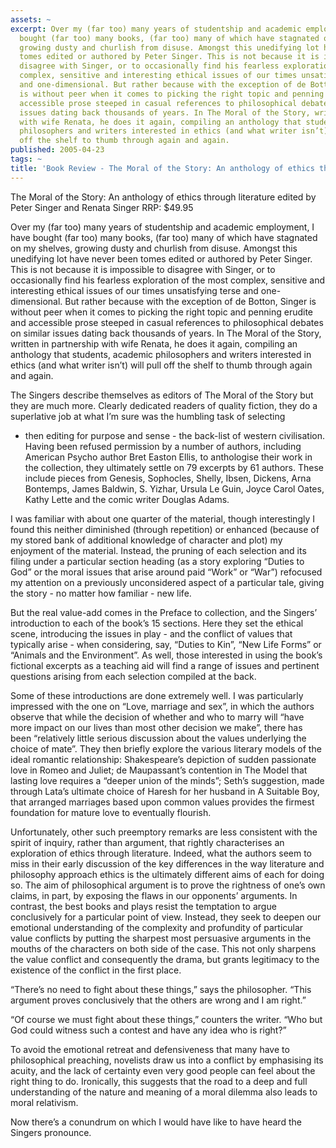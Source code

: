 ```yaml
---
assets: ~
excerpt: Over my (far too) many years of studentship and academic employment, I have
  bought (far too) many books, (far too) many of which have stagnated on my shelves,
  growing dusty and churlish from disuse. Amongst this unedifying lot have never been
  tomes edited or authored by Peter Singer. This is not because it is impossible to
  disagree with Singer, or to occasionally find his fearless exploration of the most
  complex, sensitive and interesting ethical issues of our times unsatisfying terse
  and one-dimensional. But rather because with the exception of de Botton, Singer
  is without peer when it comes to picking the right topic and penning erudite and
  accessible prose steeped in casual references to philosophical debates on similar
  issues dating back thousands of years. In The Moral of the Story, written in partnership
  with wife Renata, he does it again, compiling an anthology that students, academic
  philosophers and writers interested in ethics (and what writer isn’t) will pull
  off the shelf to thumb through again and again.
published: 2005-04-23
tags: ~
title: 'Book Review - The Moral of the Story: An anthology of ethics through literature'
---
```

The Moral of the Story: An anthology of ethics through literature edited
by Peter Singer and Renata Singer RRP: $49.95

Over my (far too) many years of studentship and academic
employment, I have bought (far too) many books, (far too) many of which
have stagnated on my shelves, growing dusty and churlish from disuse.
Amongst this unedifying lot have never been tomes edited or authored by
Peter Singer. This is not because it is impossible to disagree with
Singer, or to occasionally find his fearless exploration of the most
complex, sensitive and interesting ethical issues of our times
unsatisfying terse and one-dimensional. But rather because with the
exception of de Botton, Singer is without peer when it comes to picking
the right topic and penning erudite and accessible prose steeped in
casual references to philosophical debates on similar issues dating back
thousands of years. In The Moral of the Story, written in partnership
with wife Renata, he does it again, compiling an anthology that
students, academic philosophers and writers interested in ethics (and
what writer isn’t) will pull off the shelf to thumb through again and
again.

The Singers describe themselves as editors of The Moral of the Story but
they are much more. Clearly dedicated readers of quality fiction, they
do a superlative job at what I’m sure was the humbling task of selecting
- then editing for purpose and sense - the back-list of western
civilisation. Having been refused permission by a number of authors,
including American Psycho author Bret Easton Ellis, to anthologise their
work in the collection, they ultimately settle on 79 excerpts by 61
authors. These include pieces from Genesis, Sophocles, Shelly, Ibsen,
Dickens, Arna Bontemps, James Baldwin, S. Yizhar, Ursula Le Guin, Joyce
Carol Oates, Kathy Lette and the comic writer Douglas Adams.

I was familiar with about one quarter of the material, though
interestingly I found this neither diminished (through repetition) or
enhanced (because of my stored bank of additional knowledge of character
and plot) my enjoyment of the material. Instead, the pruning of each
selection and its filing under a particular section heading (as a story
exploring “Duties to God” or the moral issues that arise around paid
“Work” or “War”) refocused my attention on a previously unconsidered
aspect of a particular tale, giving the story - no matter how familiar -
new life.

But the real value-add comes in the Preface to collection, and the
Singers’ introduction to each of the book’s 15 sections. Here they set
the ethical scene, introducing the issues in play - and the conflict of
values that typically arise - when considering, say, “Duties to Kin”,
“New Life Forms” or “Animals and the Environment”. As well, those
interested in using the book’s fictional excerpts as a teaching aid will
find a range of issues and pertinent questions arising from each
selection compiled at the back.

Some of these introductions are done extremely well. I was particularly
impressed with the one on “Love, marriage and sex”, in which the authors
observe that while the decision of whether and who to marry will “have
more impact on our lives than most other decision we make”, there has
been “relatively little serious discussion about the values underlying
the choice of mate”. They then briefly explore the various literary
models of the ideal romantic relationship: Shakespeare’s depiction of
sudden passionate love in Romeo and Juliet; de Maupassant’s contention
in The Model that lasting love requires a “deeper union of the minds”;
Seth’s suggestion, made through Lata’s ultimate choice of Haresh for her
husband in A Suitable Boy, that arranged marriages based upon common
values provides the firmest foundation for mature love to eventually
flourish.

Unfortunately, other such preemptory remarks are less consistent with
the spirit of inquiry, rather than argument, that rightly characterises
an exploration of ethics through literature. Indeed, what the authors
seem to miss in their early discussion of the key differences in the way
literature and philosophy approach ethics is the ultimately different
aims of each for doing so. The aim of philosophical argument is to prove
the rightness of one’s own claims, in part, by exposing the flaws in our
opponents’ arguments. In contrast, the best books and plays resist the
temptation to argue conclusively for a particular point of view.
Instead, they seek to deepen our emotional understanding of the
complexity and profundity of particular value conflicts by putting the
sharpest most persuasive arguments in the mouths of the characters on
both side of the case. This not only sharpens the value conflict and
consequently the drama, but grants legitimacy to the existence of the
conflict in the first place.

“There’s no need to fight about these things,” says the philosopher.
“This argument proves conclusively that the others are wrong and I am
right.”

“Of course we must fight about these things,” counters the writer. “Who
but God could witness such a contest and have any idea who is right?”

To avoid the emotional retreat and defensiveness that many have to
philosophical preaching, novelists draw us into a conflict by
emphasising its acuity, and the lack of certainty even very good people
can feel about the right thing to do. Ironically, this suggests that the
road to a deep and full understanding of the nature and meaning of a
moral dilemma also leads to moral relativism.

Now there’s a conundrum on which I would have like to have heard the
Singers pronounce.